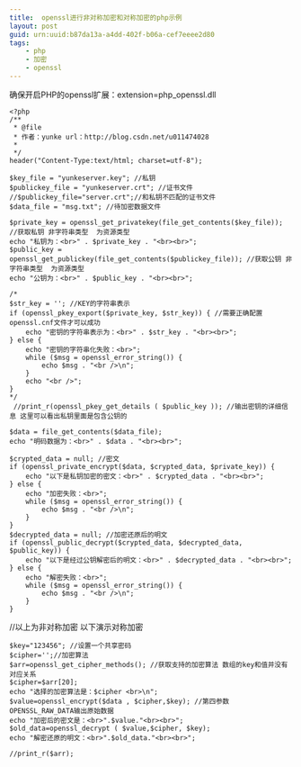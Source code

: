 ```yaml
---
title:  openssl进行非对称加密和对称加密的php示例
layout: post
guid: urn:uuid:b87da13a-a4dd-402f-b06a-cef7eeee2d80
tags:
    - php
    - 加密
    - openssl
---
```


确保开启PHP的openssl扩展：extension=php_openssl.dll

    <?php
    /**
     * @file
     * 作者：yunke url：http://blog.csdn.net/u011474028
     *
     */
    header("Content-Type:text/html; charset=utf-8");

    $key_file = "yunkeserver.key"; //私钥
    $publickey_file = "yunkeserver.crt"; //证书文件
    //$publickey_file="server.crt";//和私钥不匹配的证书文件
    $data_file = "msg.txt"; //待加密数据文件

    $private_key = openssl_get_privatekey(file_get_contents($key_file)); //获取私钥 非字符串类型  为资源类型
    echo "私钥为：<br>" . $private_key . "<br><br>";
    $public_key = openssl_get_publickey(file_get_contents($publickey_file)); //获取公钥 非字符串类型  为资源类型
    echo "公钥为：<br>" . $public_key . "<br><br>";

    /*
    $str_key = ''; //KEY的字符串表示
    if (openssl_pkey_export($private_key, $str_key)) { //需要正确配置openssl.cnf文件才可以成功
        echo "密钥的字符串表示为：<br>" . $str_key . "<br><br>";
    } else {
        echo "密钥的字符串化失败：<br>";
        while ($msg = openssl_error_string()) {
            echo $msg . "<br />\n";
        }
        echo "<br />";
    }
    */
     //print_r(openssl_pkey_get_details ( $public_key )); //输出密钥的详细信息 这里可以看出私钥里面是包含公钥的

    $data = file_get_contents($data_file);
    echo "明码数据为：<br>" . $data . "<br><br>";

    $crypted_data = null; //密文
    if (openssl_private_encrypt($data, $crypted_data, $private_key)) {
        echo "以下是私钥加密的密文：<br>" . $crypted_data . "<br><br>";
    } else {
        echo "加密失败：<br>";
        while ($msg = openssl_error_string()) {
            echo $msg . "<br />\n";
        }
    }
    $decrypted_data = null; //加密还原后的明文
    if (openssl_public_decrypt($crypted_data, $decrypted_data, $public_key)) {
        echo "以下是经过公钥解密后的明文：<br>" . $decrypted_data . "<br><br>";
    } else {
        echo "解密失败：<br>";
        while ($msg = openssl_error_string()) {
            echo $msg . "<br />\n";
        }
    }

//以上为非对称加密   以下演示对称加密

    $key="123456"; //设置一个共享密码
    $cipher='';//加密算法
    $arr=openssl_get_cipher_methods(); //获取支持的加密算法 数组的key和值并没有对应关系
    $cipher=$arr[20];
    echo "选择的加密算法是：$cipher <br>\n";
    $value=openssl_encrypt($data , $cipher,$key); //第四参数OPENSSL_RAW_DATA输出原始数据 
    echo "加密后的密文是：<br>".$value."<br><br>";
    $old_data=openssl_decrypt ( $value,$cipher, $key);
    echo "解密还原的明文：<br>".$old_data."<br><br>";

    //print_r($arr);

